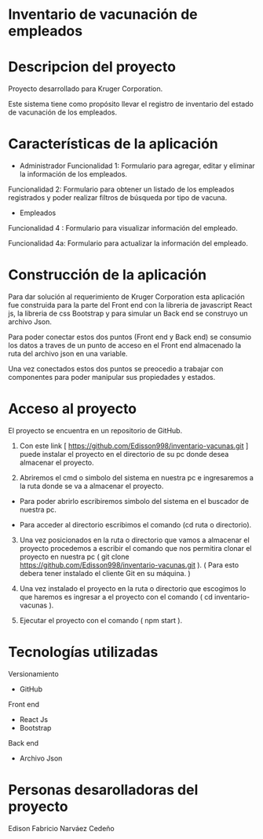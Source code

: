 # Inventario de vacunación de empleados #

# Descripcion del proyecto #

Proyecto desarrollado para Kruger Corporation. 

Este sistema tiene como propósito llevar el registro de inventario del estado de vacunación de los empleados.


# Características de la aplicación #

- Administrador
Funcionalidad 1: Formulario para agregar, editar y eliminar la información de los empleados.  

Funcionalidad 2: Formulario para obtener un listado de los empleados registrados y poder realizar filtros de búsqueda por tipo de vacuna.


- Empleados

Funcionalidad 4 : Formulario para visualizar información del empleado.

Funcionalidad 4a: Formulario para actualizar la información del empleado.

# Construcción de la aplicación #

Para dar solución al requerimiento de Kruger Corporation esta aplicación fue construida para la parte del Front end con la libreria de javascript React js, la libreria de css Bootstrap y para simular un Back end se construyo un archivo Json.

Para poder conectar estos dos puntos (Front end y Back end) se consumio los datos a traves de un punto de acceso en el Front end almacenado la ruta del archivo json en una variable.

Una vez conectados estos dos puntos se preocedio a trabajar con componentes para poder manipular sus propiedades y estados.
 

# Acceso al proyecto #

El proyecto se encuentra en un repositorio de GitHub.

1. Con este link [ https://github.com/Edisson998/inventario-vacunas.git ] puede instalar el proyecto en el directorio de su pc donde desea almacenar el proyecto.

2. Abriremos el cmd o simbolo del sistema en nuestra pc e ingresaremos a la ruta donde se va a almacenar el proyecto. 

  - Para poder abrirlo escribiremos simbolo del sistema en el buscador de nuestra pc.
  
  - Para acceder al directorio escribimos el comando (cd ruta o directorio).

3. Una vez posicionados en la ruta o directorio que vamos a almacenar el proyecto procedemos a escribir el comando que nos permitira clonar el proyecto en nuestra pc ( git clone https://github.com/Edisson998/inventario-vacunas.git ). ( Para esto debera tener instalado el cliente Git en su máquina. )

4. Una vez instalado el proyecto en la ruta o directorio que escogimos lo que haremos es ingresar a el proyecto con el comando ( cd inventario-vacunas ).


5. Ejecutar el proyecto con el comando ( npm start ).
  

# Tecnologías utilizadas #

Versionamiento
- GitHub

Front end
- React Js
- Bootstrap

Back end
- Archivo Json

# Personas desarolladoras del proyecto #

Edison Fabricio Narváez Cedeño
